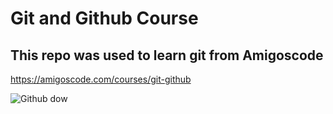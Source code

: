 # Git and Github Course

## This repo was used to learn git from Amigoscode

https://amigoscode.com/courses/git-github

![Github dow](https://github.com/user-attachments/assets/5e30ca0e-a052-4801-b7ed-643ea9c0aa20)

